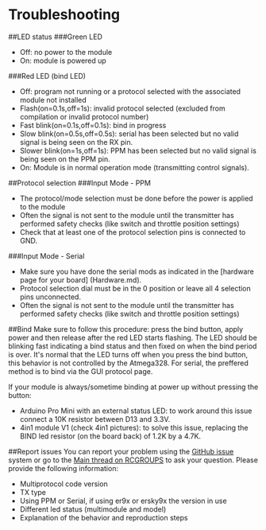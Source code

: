 # Troubleshooting

##LED status
###Green LED
- Off: no power to the module
- On: module is powered up 

###Red LED (bind LED)
- Off: program not running or a protocol selected with the associated module not installed
- Flash(on=0.1s,off=1s): invalid protocol selected (excluded from compilation or invalid protocol number)
- Fast blink(on=0.1s,off=0.1s): bind in progress
- Slow blink(on=0.5s,off=0.5s): serial has been selected but no valid signal is being seen on the RX pin.
- Slower blink(on=1s,off=1s): PPM has been selected but no valid signal is being seen on the PPM pin.
- On: Module is in normal operation mode (transmitting control signals).

##Protocol selection
###Input Mode - PPM
- The protocol/mode selection must be done before the power is applied to the module
- Often the signal is not sent to the module until the transmitter has performed safety checks (like switch and throttle position settings)
- Check that at least one of the protocol selection pins is connected to GND.

###Input Mode - Serial
- Make sure you have done the serial mods as indicated in the [hardware page for your board] (Hardware.md).
- Protocol selection dial must be in the 0 position or leave all 4 selection pins unconnected.
- Often the signal is not sent to the module until the transmitter has performed safety checks (like switch and throttle position settings)

##Bind
Make sure to follow this procedure: press the bind button, apply power and then release after the red LED starts flashing. The LED should be blinking fast indicating a bind status and then fixed on when the bind period is over. It's normal that the LED turns off when you press the bind button, this behavior is not controlled by the Atmega328.
For serial, the preffered method is to bind via the GUI protocol page.

If your module is always/sometime binding at power up without pressing the button:
 - Arduino Pro Mini with an external status LED: to work around this issue connect a 10K resistor between D13 and 3.3V.
 - 4in1 module V1 (check 4in1 pictures): to solve this issue, replacing the BIND led resistor (on the board back) of 1.2K by a 4.7K.

##Report issues
You can report your problem using the [GitHub issue](https://github.com/pascallanger/DIY-Multiprotocol-TX-Module/issues) system or go to the [Main thread on RCGROUPS](http://www.rcgroups.com/forums/showthread.php?t=2165676) to ask your question.
Please provide the following information:
- Multiprotocol code version
- TX type
- Using PPM or Serial, if using er9x or ersky9x the version in use
- Different led status (multimodule and model)
- Explanation of the behavior and reproduction steps

